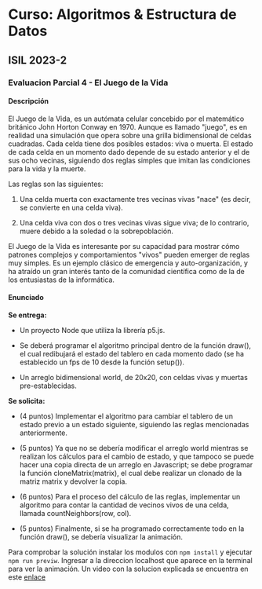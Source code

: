 # Curso: Algoritmos & Estructura de Datos

## ISIL 2023-2

### Evaluacion Parcial 4 - El Juego de la Vida

#### Descripción

El Juego de la Vida, es un autómata celular concebido por el matemático británico John Horton Conway en 1970. Aunque es llamado "juego", es en realidad una simulación que opera sobre una grilla bidimensional de celdas cuadradas. Cada celda tiene dos posibles estados: viva o muerta. El estado de cada celda en un momento dado depende de su estado anterior y el de sus ocho vecinas, siguiendo dos reglas simples que imitan las condiciones para la vida y la muerte.

Las reglas son las siguientes:

1. Una celda muerta con exactamente tres vecinas vivas "nace" (es decir, se convierte en una celda viva).

2. Una celda viva con dos o tres vecinas vivas sigue viva; de lo contrario, muere debido a la soledad o la sobrepoblación.

El Juego de la Vida es interesante por su capacidad para mostrar cómo patrones complejos y comportamientos "vivos" pueden emerger de reglas muy simples. Es un ejemplo clásico de emergencia y auto-organización, y ha atraído un gran interés tanto de la comunidad científica como de la de los entusiastas de la informática.

#### Enunciado

**Se entrega:**

- Un proyecto Node que utiliza la librería p5.js.

- Se deberá programar el algoritmo principal dentro de la función draw(), el cual redibujará el estado del tablero en cada momento dado (se ha establecido un fps de 10 desde la función setup()).

- Un arreglo bidimensional world, de 20x20, con celdas vivas y muertas pre-establecidas.

**Se solicita:**

- (4 puntos) Implementar el algoritmo para cambiar el tablero de un estado previo a un estado siguiente, siguiendo las reglas mencionadas anteriormente.

- (5 puntos) Ya que no se debería modificar el arreglo world mientras se realizan los cálculos para el cambio de estado, y que tampoco se puede hacer una copia directa de un arreglo en Javascript; se debe programar la función cloneMatrix(matrix), el cual debe realizar un clonado de la matriz matrix y devolver la copia.

- (6 puntos) Para el proceso del cálculo de las reglas, implementar un algoritmo para contar la cantidad de vecinos vivos de una celda, llamada countNeighbors(row, col).

- (5 puntos) Finalmente, si se ha programado correctamente todo en la función draw(), se debería visualizar la animación.

Para comprobar la solución instalar los modulos con `npm install` y ejecutar `npm run previw`. Ingresar a la direccion localhost que aparece en la terminal para ver la animación. Un video con la solucion explicada se encuentra en este [enlace](https://youtu.be/ZGkPwuEoXCs)
